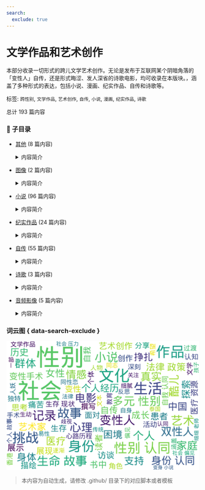 ```yaml
---
search:
  exclude: true
---
```



# 文学作品和艺术创作

本部分收录一切形式的跨儿文学艺术创作。无论是发布于互联网某个阴暗角落的「变性人」自传，还是形式晦涩、发人深省的诗歌电影，均可收录在本版块。，涵盖了多种形式的表达，包括小说、漫画、纪实作品、自传和诗歌等。


标签: `跨性别`, `文学作品`, `艺术创作`, `自传`, `小说`, `漫画`, `纪实作品`, `诗歌`


总计 193 篇内容


### 📁 子目录

- [其他](其他) (8 篇内容)
  <details><summary>内容简介</summary>

  该目录收录了一系列与多元性别相关的文学作品和艺术创作，旨在展现酷儿文化和跨性别议题在当代艺术中的重要性。目录中的作品涵盖了多个方面，包括2024年威尼斯双年展上素人艺术家的展评，此展评关注了未经主流认可的艺术创作，探索了身份和表现的多重性。此外，吴曾的《镜头切开身份》作品也在其中，深入剖析了艺术创作如何与酷儿文化交织，提出了对身份认同和表达的反思。报告涉及的巴特勒作品集则引发对性别和权力关系的深刻探讨，鼓励观众在艺术中寻找自我认知。海伦·马尔滕与亚力汉德罗·西塞科的作品，通过艺术介入的方式揭示了社会问题的复杂性，展示了艺术在推动社会变革中的力量。总之，该目录不仅仅是艺术作品的合集，也是对多元性别现象的深刻洞察与探索。
  </details>
- [图像](图像) (2 篇内容)
  <details><summary>内容简介</summary>

  该目录收录了与跨性别主题相关的摄影、绘画等图片作品。
  </details>
- [小说](小说) (96 篇内容)
  <details><summary>内容简介</summary>

  本目录收录与跨性别相关的小说作品，涵盖了跨性别者的生活经历、情感纠葛及自我认同等主题。作品通过文学的方式，表达了跨性别者的独特声音与故事，旨在提高社会对这一群体的理解与关注。注：本目录收录的文档仅为部分小说以及评论，更多请访问 性转小说档案 <https://novel.transchinese.org/>、 <https://xnovel.transchinese.org/> 和 <https://unovel.transchinese.org/> 获取。
  </details>
- [纪实作品](纪实作品) (24 篇内容)
  <details><summary>内容简介</summary>

  该目录收录与跨性别相关的纪实作品，展现跨性别者的真实生活与经历。这些作品不仅反映了个人故事，还呈现了对于社会现象的深刻洞察，包括对身份认同、过渡过程及社会接受度等话题的探索。
  </details>
- [自传](自传) (55 篇内容)
  <details><summary>内容简介</summary>

  该目录收录与跨性别相关的自传性文学作品，展示跨性别者的生命故事与过渡经历。自传不仅反映个人的成长与探索，还记录了在社会环境中的真实挑战与心路历程，具有重要的文学价值和社会意义。
  </details>
- [诗歌](诗歌) (3 篇内容)
  <details><summary>内容简介</summary>

  本目录收录与跨性别主题相关的诗歌作品，旨在通过文学的方式表达跨性别人群的内心世界与情感历程。这些作品反映了跨性别个体在社会、文化背景下的经历和感受，展示了多样的艺术表现形式。
  </details>
- [音频影像](音频影像) (5 篇内容)
  <details><summary>内容简介</summary>

  本目录收录了与跨性别相关的音频影像作品，包括艺术中心与国际美术馆合作的项目。这些作品展示了跨性别艺术家的创作，反映了其独特的视角和经历。
  </details>



### 词云图 { data-search-exclude }

![./文学作品和艺术创作摘要词云图](abstracts_wordcloud.png)


> 本内容为自动生成，请修改 .github/ 目录下的对应脚本或者模板
